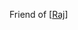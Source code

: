 Friend of [[Raj]]

[//begin]: # "Autogenerated link references for markdown compatibility"
[Raj]: Raj "Raj"
[//end]: # "Autogenerated link references"